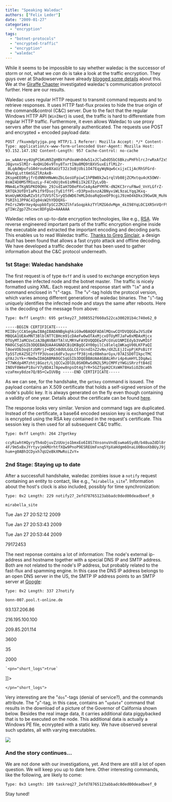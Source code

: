 ```yaml
---
title: "Speaking Waledac"
authors: ["Felix Leder"]
date: "2009-01-27"
categories: 
  - "encryption"
tags: 
  - "botnet-protocols"
  - "encrypted-traffic"
  - "encryption"
  - "waledac"
---
```


While it seems to be impossible to say whether waledac is the successor of storm or not, what we _can_ do is take a look at the traffic encryption. They guys over at Shadowserver have already [blogged some details](http://www.shadowserver.org/wiki/pmwiki.php?n=Calendar.20081231) about this. We at the [Giraffe Chapter](/chapters/giraffe) investigated waledac's communication protocol further. Here are our results.

Waledac uses regular HTTP request to transmit command requests and to retrieve responses. It uses HTTP fast-flux proxies to hide the true origin of the command&control (C&C) server. Due to the fact that the regular Windows HTTP API (`WinINet`) is used, the traffic is hard to differentiate from regular HTTP traffic. Furthermore, it even allows Waledac to use proxy servers after the user has generally authenticated. The requests use POST and encrypted + encoded payload data:

```POST /fkuxmdptyjga.png HTTP/1.1 Referer: Mozilla Accept: */* Content-Type: application/x-www-form-urlencoded User-Agent: Mozilla Host: 93.152.147.192 Content-Length: 957 Cache-Control: no-cache```

```
a=_wAAArey4UgPCbKuN9ZgHBkYoPdoaWn0dw51xJClwDdO5bC6BkzuPHFhlrcJrwRxAf2xSZODFj7s97WqzKpkm2PS9P558QkFULZdu0evXky8d3anbYpDYn7fn5FvxIIeHejPsiJAYDv2EyekM2-JBgvnxSlMIr-4oQHiD6v9Tny8TxrtINu8MQ9tBXVSuxEiflMi2r-_8LqAdWpufsG0drou6eBXaUzT32z3oBjUbi1O47EqyWqNqw6cxijxC1jAcRhSFGrd-88wVqLutt6mSGZlRzAxB-2KspmEE0RyjfrEdNNhHNwWoZbLGosUFpiwC1hPBW8k2w1rqlVb08jZCMxtqu4cK5OWV-8sWZ4D0MSfM1uzLy-F4CnOUj0x61sMHEiIk2E7ZyLvDb-MNm4LeTKgNSPKO9QHo_29JsdIaH7D0ePXvCeAyAePYMfK-dN2KC3rruFNwd_VnYLGfrZ-5RTQk3UfDYIaPk1f9fDsojTyE1ffPl-rD3PpxdsnzA2BNyviWL9zaLYqqJKxq-WsmUyWKXQwRZx5tzTUVSfCSryQ5dWD67mMLDdoaRqQoeOF9cgiJ9zmO4kDkx39GwGN_MuhWhPkeFa1ExqlhkHh9ahc5cDW63mk73KCe2hdqwANdWtgqLujUsaB0BcifLENVJYxUCYnBXsAUAw5iitAbigZwBegODMXtXYln8VDpc3qX8nilIk0DUvZZLDnAPNbePQFKOMak2AV33BbLlk2C3NfwEqUotDpE-7SRIh1JPPAC4Ig04sW2hYDDQXG-PmIrs2W9rXey4pupbbTpSC2ZMJZlhfaSoqpkkzTYlMZG6dvMgm_4kI98YqLOC1XR5nVQrF944NklMDC7yZn5QFgjkeFaUMLOOmeOvXJ9nAPI5RYkZFheybkiKDc3IoMmjoa4h0nOHsod3-gTIWcZgp7Zhcxwc8DFg&b=AAAAAA
```

Waledac relies on up-to-date encryption technologies, like e.g., [RSA](http://en.wikipedia.org/wiki/RSA). We reverse engineered important parts of the traffic encryption engine inside the executable and extracted the important encoding and decoding parts. This enables us to read Waledac traffic. [Thanks to Greg Sinclair](http://www.nnl-labs.com/cblog/index.php?/archives/7-Waledacs-Communcation-Protocol.html), a design fault has been found that allows a fast crypto attack and offline decoding. We have developed a traffic decoder that has been used to gather information about the C&C protocol underneath.

### 1st Stage: Waledac handshake

The first request is of type `0xff` and is used to exchange encryption keys between the infected node and the botnet master.  The traffic is nicely formatted using XML. Each request and response start with "`lm`" and a command enclosed in "`t`"-tags.  The "`v`"-tag holds the protocol version, which varies among different generations of waledac binaries. The "`i`"-tag uniquely identifies the infected node and stays the same after reboots. Here is the decoding of the message from above:

```Type: 0xff Length: 695 getkey27_3d08552f660a522ca300201b4c740e62_0```

```
-----BEGIN CERTIFICATE----- MIIBvjCCASegAwIBAgIBADANBgkqhkiG9w0BAQQFADAlMQswCQYDVQQGEwJVSzEW MBQGA1UEAxMNT3BlblNTTCBHcm91cDAeFw0wOTAxMjcxOTUyMTJaFw0xMDAxMjcx OTUyMTJaMCUxCzAJBgNVBAYTAlVLMRYwFAYDVQQDEw1PcGVuU1NMIEdyb3VwMIGf MA0GCSqGSIb3DQEBAQUAA4GNADCBiQKBgQC4Y00pilCs8lelq1WKagV00LKFPaQI l0oeVOb3oqStzbMrjz+QDCn8dULGGLCErUcndInZ2vNx/dXZLEjJIvpPjKPsBitY Tp5STzK4Z5E2fYfP3Usoei6dFv3uynrfP38jn6z08mharGyx/07AISD0TIkpcTMC gYAzJsYk+rNmOwIDAQABMA0GCSqGSIb3DQEBBAUAA4GBALHhri4p4umHYLIOqAwi +T7WKdp4M7zhtj8Gozt/LjQCCw2DlDL0SHDRwSdN2L5MiCMPFzYWGiSRrzftB4dI INOVF8W4eP18urV7yBDA17Apew8npsOt4g7rR+5GZfppH2CXsWH78HaSiOZ0ca0h vzaFmxy8dze7Q/B5+CwIUVBg -----END CERTIFICATE-----
```

As we can see, for the handshake, the `getkey` command is issued. The payload contains an X.509 certificate that holds a self-signed version of the node's public key. It is always generated on the fly even though containing a validity of one year. Details about the certificate can be found [here](/node/325 "Waledac is wishing merry christmas").

The response looks very similar. Version and command tags are duplicated. Instead of the certificate, a base64 encoded session key is exchanged that is encrypted using the RSA key contained in the request's certificate. This session key is then used for all subsequent C&C traffic.

`Type: 0xff Length: 264 27getkey`

`ccyRiwhtHQyryTh4oDjuvZzUUojo1bmxEo6I8S7XnsonuVndEswma6Syd0/b48uaZdDl8r4F/9m5xBxJYrtyvjmkMUrhtfXQw9PnoP9ESREUmFxnq5YpXaHdgm6OnaLU0BooXbBUyJ9jhum+g0ABhICDyxh7qU2eBkXMwRoiZvY=`

### 2nd Stage: Staying up to date

After a successfull handshake, waledac zombies issue a `notify` request containing an entity to contact, like e.g., "`mirabella_site`". Information about the host's clock is also included, possibly for time synchronization:

`Type: 0x2 Length: 229 notify27_2efd78765123abbadc0ded00deadbeef_0`

`mirabella_site`

Tue Jan 27 20:52:12 2009

Tue Jan 27 20:53:43 2009

Tue Jan 27 20:53:44 2009

79172453

The next reponse contains a lot of information: The node's external ip-address and hostname together with a special DNS IP and SMTP address. Both are not related to the node's IP address, but probably related to the fast-flux and spamming engine. In this case the DNS IP address belongs to an open DNS server in the US, the SMTP IP address points to an SMTP server at [Google](http://www.google.com/search?&q=giraffe+honeynet+project):

`Type: 0x2 Length: 337 27notify`

`bonn-007.pool.t-online.de`

93.137.206.86

216.195.100.100

209.85.201.114

3600

35

2000

`` `<pn="short_logs">true` ``

\]\]>

`</pn="short_logs">`

Very interesting are the "`dos`"-tags (denial of service?), and the commands attribute. The "`p`"-tag, in this case, contains an "`update`" command that results in the download of a picture of the Governor of California shown below. Besides the real image data, it carries additional data piggybacked that is to be executed on the node. This additional data is actually a Windows PE file, ecnrypted with a static key. We have observed several such updates, all with varying executables.

![](images/drupal_image_347.png)

### And the story continues...

We are not done with our investigations, yet. And there are still a lot of open question. We will keep you up to date here. Other interesting commands, like the following, are likely to come:

`Type: 0x3 Length: 109 taskreq27_2efd78765123abbadc0ded00deadbeef_0`

Stay tuned!
